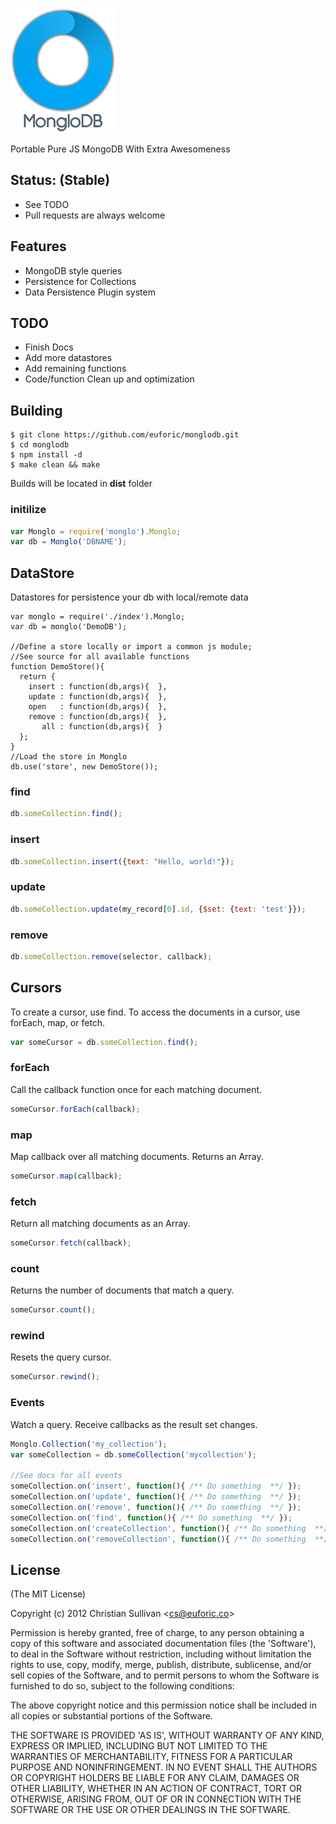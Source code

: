 ![MongoDB](https://github.com/Monglo/monglo.github.com/raw/master/images/logo.png)

Portable Pure JS MongoDB With Extra Awesomeness

## Status: (Stable)
 - See TODO
 - Pull requests are always welcome

## Features
 - MongoDB style queries
 - Persistence for Collections
 - Data Persistence Plugin system

## TODO
  - Finish Docs
  - Add more datastores
  - Add remaining functions
  - Code/function Clean up and optimization


## Building

```
$ git clone https://github.com/euforic/monglodb.git
$ cd monglodb
$ npm install -d
$ make clean && make
```
Builds will be located in __dist__ folder



### initilize

```js
var Monglo = require('monglo').Monglo;
var db = Monglo('DBNAME');
```

## DataStore
Datastores for persistence your db with local/remote data
```
var monglo = require('./index').Monglo;
var db = monglo('DemoDB');

//Define a store locally or import a common js module;
//See source for all available functions
function DemoStore(){
  return {
    insert : function(db,args){  },
    update : function(db,args){  },
    open   : function(db,args){  },
    remove : function(db,args){  },
       all : function(db,args){  }
  };
}
//Load the store in Monglo
db.use('store', new DemoStore());
```

### find

```js
db.someCollection.find();
```

### insert

```js
db.someCollection.insert({text: "Hello, world!"});
```

### update

```js
db.someCollection.update(my_record[0].id, {$set: {text: 'test'}});
```

### remove
```js
db.someCollection.remove(selector, callback);
```

## Cursors

To create a cursor, use find. To access the documents in a cursor, use forEach, map, or fetch.

```js
var someCursor = db.someCollection.find();
```

### forEach
Call the callback function once for each matching document.

```js
someCursor.forEach(callback);
```

### map
Map callback over all matching documents. Returns an Array.

```js
someCursor.map(callback);
```

### fetch
Return all matching documents as an Array.

```js
someCursor.fetch(callback);
```

### count
Returns the number of documents that match a query.

```js
someCursor.count();
```

### rewind
Resets the query cursor.

```js
someCursor.rewind();
```

### Events
Watch a query. Receive callbacks as the result set changes.

```js
Monglo.Collection('my_collection');
var someCollection = db.someCollection('mycollection');

//See docs for all events
someCollection.on('insert', function(){ /** Do something  **/ });
someCollection.on('update', function(){ /** Do something  **/ });
someCollection.on('remove', function(){ /** Do something  **/ });
someCollection.on('find', function(){ /** Do something  **/ });
someCollection.on('createCollection', function(){ /** Do something  **/ });
someCollection.on('removeCollection', function(){ /** Do something  **/ });
```

## License

(The MIT License)

Copyright (c) 2012 Christian Sullivan &lt;cs@euforic.co&gt;

Permission is hereby granted, free of charge, to any person obtaining
a copy of this software and associated documentation files (the
'Software'), to deal in the Software without restriction, including
without limitation the rights to use, copy, modify, merge, publish,
distribute, sublicense, and/or sell copies of the Software, and to
permit persons to whom the Software is furnished to do so, subject to
the following conditions:

The above copyright notice and this permission notice shall be
included in all copies or substantial portions of the Software.

THE SOFTWARE IS PROVIDED 'AS IS', WITHOUT WARRANTY OF ANY KIND,
EXPRESS OR IMPLIED, INCLUDING BUT NOT LIMITED TO THE WARRANTIES OF
MERCHANTABILITY, FITNESS FOR A PARTICULAR PURPOSE AND NONINFRINGEMENT.
IN NO EVENT SHALL THE AUTHORS OR COPYRIGHT HOLDERS BE LIABLE FOR ANY
CLAIM, DAMAGES OR OTHER LIABILITY, WHETHER IN AN ACTION OF CONTRACT,
TORT OR OTHERWISE, ARISING FROM, OUT OF OR IN CONNECTION WITH THE
SOFTWARE OR THE USE OR OTHER DEALINGS IN THE SOFTWARE.